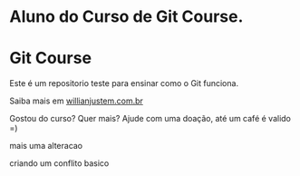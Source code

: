 # Aluno do Curso de Git Course.
# Git Course

Este é um repositorio teste para ensinar como o Git funciona.

Saiba mais em [willianjustem.com.br](http://willianjusten.com.br)

Gostou do curso? Quer mais? Ajude com uma doação, até um café é valido =)

mais uma alteracao

criando um conflito basico
